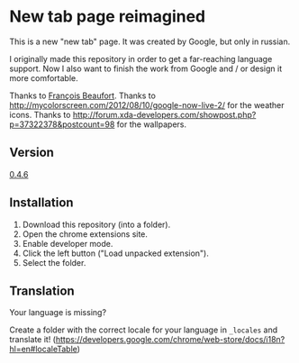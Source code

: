 New tab page reimagined
=========

This is a new "new tab" page. It was created by Google, but only in russian.

I originally made this repository in order to get a far-reaching language support. Now I also want to finish the work from Google and / or design it more comfortable.

Thanks to [François Beaufort](https://plus.google.com/u/0/100132233764003563318/posts/Weq1zNnoTmF).
Thanks to http://mycolorscreen.com/2012/08/10/google-now-live-2/ for the weather icons.
Thanks to http://forum.xda-developers.com/showpost.php?p=37322378&postcount=98 for the wallpapers.

Version
-

[0.4.6](https://chrome.google.com/webstore/detail/new-tab-page-reimagined/neonhjemlhmbajdlgmdfihfplekppkkm)

Installation
--------------

1. Download this repository (into a folder).
2. Open the chrome extensions site.
3. Enable developer mode.
4. Click the left button ("Load unpacked extension").
5. Select the folder.

Translation
--------------

Your language is missing?

Create a folder with the correct locale for your language in ```_locales``` and translate it! (https://developers.google.com/chrome/web-store/docs/i18n?hl=en#localeTable)
